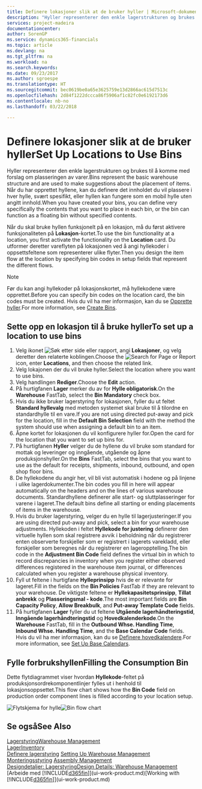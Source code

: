 ```yaml
---
title: Definere lokasjoner slik at de bruker hyller | Microsoft-dokumentasjon
description: "Hyller representerer den enkle lagerstrukturen og brukes til å komme med forslag om plasseringen av varer. Når du har opprettet hyllene, kan du definere det innholdet du vil plassere i hver hylle, svært spesifikt, eller hyllen kan fungere som en mobil hylle uten angitt innhold."
services: project-madeira
documentationcenter: 
author: SorenGP
ms.service: dynamics365-financials
ms.topic: article
ms.devlang: na
ms.tgt_pltfrm: na
ms.workload: na
ms.search.keywords: 
ms.date: 09/23/2017
ms.author: sgroespe
ms.translationtype: HT
ms.sourcegitcommit: bec0619be0a65e3625759e13d2866ac615d7513c
ms.openlocfilehash: 2d84f1222dccca86f5906af1c82fc0e6192173d6
ms.contentlocale: nb-no
ms.lasthandoff: 03/22/2018

---
```

# <a name="set-up-locations-to-use-bins"></a><span data-ttu-id="fe122-104">Definere lokasjoner slik at de bruker hyller</span><span class="sxs-lookup"><span data-stu-id="fe122-104">Set Up Locations to Use Bins</span></span>
<span data-ttu-id="fe122-105">Hyller representerer den enkle lagerstrukturen og brukes til å komme med forslag om plasseringen av varer.</span><span class="sxs-lookup"><span data-stu-id="fe122-105">Bins represent the basic warehouse structure and are used to make suggestions about the placement of items.</span></span> <span data-ttu-id="fe122-106">Når du har opprettet hyllene, kan du definere det innholdet du vil plassere i hver hylle, svært spesifikt, eller hyllen kan fungere som en mobil hylle uten angitt innhold.</span><span class="sxs-lookup"><span data-stu-id="fe122-106">When you have created your bins, you can define very specifically the contents that you want to place in each bin, or the bin can function as a floating bin without specified contents.</span></span>  

<span data-ttu-id="fe122-107">Når du skal bruke hyllen funksjonelt på en lokasjon, må du først aktivere funksjonaliteten på **Lokasjon**-kortet.</span><span class="sxs-lookup"><span data-stu-id="fe122-107">To use the bin functionality at a location, you first activate the functionality on the **Location** card.</span></span> <span data-ttu-id="fe122-108">Du utformer deretter vareflyten på lokasjonen ved å angi hyllekoder i oppsettsfeltene som representerer ulike flyter.</span><span class="sxs-lookup"><span data-stu-id="fe122-108">Then you design the item flow at the location by specifying bin codes in setup fields that represent the different flows.</span></span>  

> [!NOTE]  
>  <span data-ttu-id="fe122-109">Før du kan angi hyllekoder på lokasjonskortet, må hyllekodene være opprettet.</span><span class="sxs-lookup"><span data-stu-id="fe122-109">Before you can specify bin codes on the location card, the bin codes must be created.</span></span> <span data-ttu-id="fe122-110">Hvis du vil ha mer informasjon, kan du se [Opprette hyller](warehouse-how-to-create-individual-bins.md).</span><span class="sxs-lookup"><span data-stu-id="fe122-110">For more information, see [Create Bins](warehouse-how-to-create-individual-bins.md).</span></span>  

## <a name="to-set-up-a-location-to-use-bins"></a><span data-ttu-id="fe122-111">Sette opp en lokasjon til å bruke hyller</span><span class="sxs-lookup"><span data-stu-id="fe122-111">To set up a location to use bins</span></span>  
1.  <span data-ttu-id="fe122-112">Velg ikonet ![Søk etter side eller rapport](media/ui-search/search_small.png "Søk etter side eller rapport"), angi **Lokasjoner**, og velg deretter den relaterte koblingen.</span><span class="sxs-lookup"><span data-stu-id="fe122-112">Choose the ![Search for Page or Report](media/ui-search/search_small.png "Search for Page or Report icon") icon, enter **Locations**, and then choose the related link.</span></span>  
2.  <span data-ttu-id="fe122-113">Velg lokajonen der du vil bruke hyller.</span><span class="sxs-lookup"><span data-stu-id="fe122-113">Select the location where you want to use bins.</span></span>  
3.  <span data-ttu-id="fe122-114">Velg handlingen **Rediger**.</span><span class="sxs-lookup"><span data-stu-id="fe122-114">Choose the **Edit** action.</span></span>  
4.  <span data-ttu-id="fe122-115">På hurtigfanen **Lager** merker du av for **Hylle obligatorisk**.</span><span class="sxs-lookup"><span data-stu-id="fe122-115">On the **Warehouse** FastTab, select the **Bin Mandatory** check box.</span></span>  
5.  <span data-ttu-id="fe122-116">Hvis du ikke bruker lagerstyring for lokasjonen, fyller du ut feltet **Standard hyllevalg** med metoden systemet skal bruke til å tilordne en standardhylle til en vare.</span><span class="sxs-lookup"><span data-stu-id="fe122-116">If you are not using directed put-away and pick for the location, fill in the **Default Bin Selection** field with the method the system should use when assigning a default bin to an item.</span></span>  
6.  <span data-ttu-id="fe122-117">Åpne kortet for lokasjonen du vil konfigurere hyller for.</span><span class="sxs-lookup"><span data-stu-id="fe122-117">Open the card for the location that you want to set up bins for.</span></span>
7.  <span data-ttu-id="fe122-118">På hurtigfanen **Hyller** velger du de hyllene du vil bruke som standard for mottak og leveringer og inngående, utgående og åpne produksjonshyller.</span><span class="sxs-lookup"><span data-stu-id="fe122-118">On the **Bins** FastTab, select the bins that you want to use as the default for receipts, shipments, inbound, outbound, and open shop floor bins.</span></span>  
8.  <span data-ttu-id="fe122-119">De hyllekodene du angir her, vil bli vist automatisk i hodene og på linjene i ulike lagerdokumenter.</span><span class="sxs-lookup"><span data-stu-id="fe122-119">The bin codes you fill in here will appear automatically on the headers and on the lines of various warehouse documents.</span></span> <span data-ttu-id="fe122-120">Standardhyllene definerer alle start- og sluttplasseringer for varene i lageret.</span><span class="sxs-lookup"><span data-stu-id="fe122-120">The default bins define all starting or ending placements of items in the warehouse.</span></span>  
9.  <span data-ttu-id="fe122-121">Hvis du bruker lagerstyring, velger du en hylle til lagerjusteringer.</span><span class="sxs-lookup"><span data-stu-id="fe122-121">If you are using directed put-away and pick, select a bin for your warehouse adjustments.</span></span> <span data-ttu-id="fe122-122">Hyllekoden i feltet **Hyllekode for justering** definerer den virtuelle hyllen som skal registrere avvik i beholdning når du registrerer enten observerte forskjeller som er registrert i lagerets varekladd, eller forskjeller som beregnes når du registrerer en lageropptelling.</span><span class="sxs-lookup"><span data-stu-id="fe122-122">The bin code in the **Adjustment Bin Code** field defines the virtual bin in which to record discrepancies in inventory when you register either observed differences registered in the warehouse item journal, or differences calculated when you register a warehouse physical inventory.</span></span>  
10. <span data-ttu-id="fe122-123">Fyll ut feltene i hurtigfane **Hylleprinsipp** hvis de er relevante for lageret.</span><span class="sxs-lookup"><span data-stu-id="fe122-123">Fill in the fields on the **Bin Policies** FastTab if they are relevant to your warehouse.</span></span> <span data-ttu-id="fe122-124">De viktigste feltene er **Hyllekapasitetsprinsipp**, **Tillat anbrekk** og **Plasseringsmal - kode**.</span><span class="sxs-lookup"><span data-stu-id="fe122-124">The most important fields are **Bin Capacity Policy**, **Allow Breakbulk**, and **Put-away Template Code** fields.</span></span>  
11. <span data-ttu-id="fe122-125">På hurtigfanen **Lager** fyller du ut feltene **Utgående lagerhåndteringstid**, **Inngående lagerhåndteringstid** og **Hovedkalenderkode**.</span><span class="sxs-lookup"><span data-stu-id="fe122-125">On the **Warehouse** FastTab, fill in the **Outbound Whse. Handling Time**, **Inbound Whse. Handling Time**, and the **Base Calendar Code** fields.</span></span> <span data-ttu-id="fe122-126">Hvis du vil ha mer informasjon, kan du se [Definere hovedkalendere](across-how-to-assign-base-calendars.md).</span><span class="sxs-lookup"><span data-stu-id="fe122-126">For more information, see [Set Up Base Calendars](across-how-to-assign-base-calendars.md).</span></span>

## <a name="filling-the-consumption-bin"></a><span data-ttu-id="fe122-127">Fylle forbrukshyllen</span><span class="sxs-lookup"><span data-stu-id="fe122-127">Filling the Consumption Bin</span></span>
<span data-ttu-id="fe122-128">Dette flytdiagrammet viser hvordan **Hyllekode**-feltet på produksjonsordrekomponentlinjer fylles ut i henhold til lokasjonsoppsettet.</span><span class="sxs-lookup"><span data-stu-id="fe122-128">This flow chart shows how the **Bin Code** field on production order component lines is filled according to your location setup.</span></span>

<span data-ttu-id="fe122-129">![Flytskjema for hylle](media/binflow.png "BinFlow")</span><span class="sxs-lookup"><span data-stu-id="fe122-129">![Bin flow chart](media/binflow.png "BinFlow")</span></span>  

## <a name="see-also"></a><span data-ttu-id="fe122-130">Se også</span><span class="sxs-lookup"><span data-stu-id="fe122-130">See Also</span></span>
[<span data-ttu-id="fe122-131">Lagerstyring</span><span class="sxs-lookup"><span data-stu-id="fe122-131">Warehouse Management</span></span>](warehouse-manage-warehouse.md)  
[<span data-ttu-id="fe122-132">Lager</span><span class="sxs-lookup"><span data-stu-id="fe122-132">Inventory</span></span>](inventory-manage-inventory.md)  
<span data-ttu-id="fe122-133">[Definere lagerstyring](warehouse-setup-warehouse.md)   </span><span class="sxs-lookup"><span data-stu-id="fe122-133">[Setting Up Warehouse Management](warehouse-setup-warehouse.md)   </span></span>  
<span data-ttu-id="fe122-134">[Monteringsstyring](assembly-assemble-items.md)  </span><span class="sxs-lookup"><span data-stu-id="fe122-134">[Assembly Management](assembly-assemble-items.md)  </span></span>  
[<span data-ttu-id="fe122-135">Designdetaljer: Lagerstyring</span><span class="sxs-lookup"><span data-stu-id="fe122-135">Design Details: Warehouse Management</span></span>](design-details-warehouse-management.md)  
<span data-ttu-id="fe122-136">[Arbeide med [!INCLUDE[d365fin](includes/d365fin_md.md)]](ui-work-product.md)</span><span class="sxs-lookup"><span data-stu-id="fe122-136">[Working with [!INCLUDE[d365fin](includes/d365fin_md.md)]](ui-work-product.md)</span></span>

